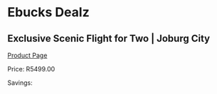 
# Ebucks Dealz
## Exclusive Scenic Flight for Two | Joburg City
[Product Page](https://www.ebucks.com/web/shop/productSelected.do?prodId=212921576&catId=714893646)

Price: R5499.00

Savings: 


	